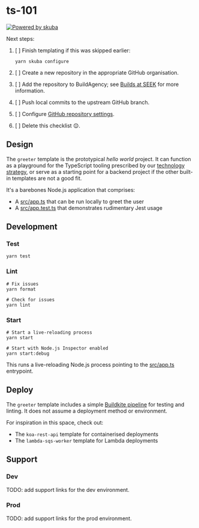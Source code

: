 # ts-101

[![Powered by skuba](https://img.shields.io/badge/🤿%20skuba-powered-009DC4)](https://github.com/seek-oss/skuba)

Next steps:

1. [ ] Finish templating if this was skipped earlier:

   ```shell
   yarn skuba configure
   ```

2. [ ] Create a new repository in the appropriate GitHub organisation.
3. [ ] Add the repository to BuildAgency;
       see [Builds at SEEK] for more information.
4. [ ] Push local commits to the upstream GitHub branch.
5. [ ] Configure [GitHub repository settings].
6. [ ] Delete this checklist 😌.

[builds at seek]: https://builds-at-seek.ssod.skinfra.xyz
[github repository settings]: https://github.com/vongb/ts-101/settings

## Design

The `greeter` template is the prototypical _hello world_ project.
It can function as a playground for the TypeScript tooling prescribed by our [technology strategy],
or serve as a starting point for a backend project if the other built-in templates are not a good fit.

It's a barebones Node.js application that comprises:

- A [src/app.ts](src/app.ts) that can be run locally to greet the user
- A [src/app.test.ts](src/app.test.ts) that demonstrates rudimentary Jest usage

## Development

### Test

```shell
yarn test
```

### Lint

```shell
# Fix issues
yarn format

# Check for issues
yarn lint
```

### Start

```shell
# Start a live-reloading process
yarn start

# Start with Node.js Inspector enabled
yarn start:debug
```

This runs a live-reloading Node.js process pointing to the [src/app.ts](src/app.ts) entrypoint.

## Deploy

The `greeter` template includes a simple [Buildkite pipeline](.buildkite/pipeline.yml) for testing and linting.
It does not assume a deployment method or environment.

For inspiration in this space, check out:

- The `koa-rest-api` template for containerised deployments
- The `lambda-sqs-worker` template for Lambda deployments

## Support

### Dev

TODO: add support links for the dev environment.

<!--
- CloudWatch dashboard
- Datadog dashboard
- Splunk logs
-->

### Prod

TODO: add support links for the prod environment.

<!--
- CloudWatch dashboard
- Datadog dashboard
- Splunk logs
-->

[technology strategy]: https://tech-strategy.ssod.skinfra.xyz
